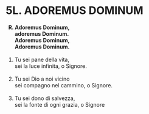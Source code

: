 # 5L. ADOREMUS DOMINUM

<ol>
  <b><li type="A" value="18">Adoremus Dominum,<br>
    adoremus Dominum.<br>
    Adoremus Dominum,<br>
    Adoremus Dominum.</li></b><br>
  <li value="1">Tu sei pane della vita,<br>
    sei la luce infinita, o Signore.</li><br>
  <li>Tu sei Dio a noi vicino<br>
    sei compagno nel cammino, o Signore.</li><br>
  <li>Tu sei dono di salvezza,<br>
    sei la fonte di ogni grazia, o Signore</li>
</ol>
